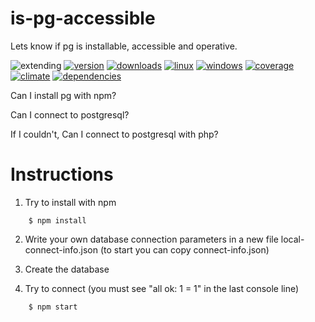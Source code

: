 # is-pg-accessible
Lets know if pg is installable, accessible and operative. 

![extending](https://img.shields.io/badge/stability-extending-orange.svg)
[![version](https://img.shields.io/npm/v/is-pg-accesible.svg)](https://npmjs.org/package/is-pg-accesible)
[![downloads](https://img.shields.io/npm/dm/is-pg-accesible.svg)](https://npmjs.org/package/is-pg-accesible)
[![linux](https://img.shields.io/travis/emilioplatzer/is-pg-accesible/master.svg)](https://travis-ci.org/emilioplatzer/is-pg-accesible)
[![windows](https://ci.appveyor.com/api/projects/status/emilioplatzer/is-pg-accesible?svg=true)](https://ci.appveyor.com/project/emilioplatzer/is-pg-accesible)
[![coverage](https://img.shields.io/coveralls/emilioplatzer/is-pg-accesible/master.svg)](https://coveralls.io/r/emilioplatzer/is-pg-accesible)
[![climate](https://img.shields.io/codeclimate/github/emilioplatzer/is-pg-accesible.svg)](https://codeclimate.com/github/emilioplatzer/is-pg-accesible)
[![dependencies](https://img.shields.io/david/emilioplatzer/is-pg-accesible.svg)](https://david-dm.org/emilioplatzer/is-pg-accesible)


Can I install pg with npm? 

Can I connect to postgresql?

If I couldn't, Can I connect to postgresql with php?

# Instructions

 1. Try to install with npm

```
    $ npm install
```    
    
 2. Write your own database connection parameters in a new file local-connect-info.json (to start you can copy connect-info.json)
 
 3. Create the database
 
 4. Try to connect (you must see "all ok: 1 = 1" in the last console line)
```
    $ npm start
```
    

